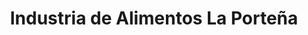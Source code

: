 ---
title: "Industria de Alimentos La Porteña"
url: /caracas/industria-de-alimentos-la-portena/
shop: alimentos congelados
---